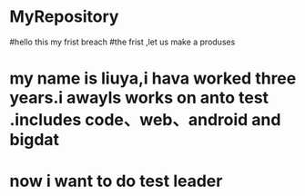 # MyRepository

#hello this my frist breach
#the frist ,let us make a produses
# my name is liuya,i hava worked three years.i awayls works on anto test .includes code、web、android and bigdat
# now i want to do test leader
